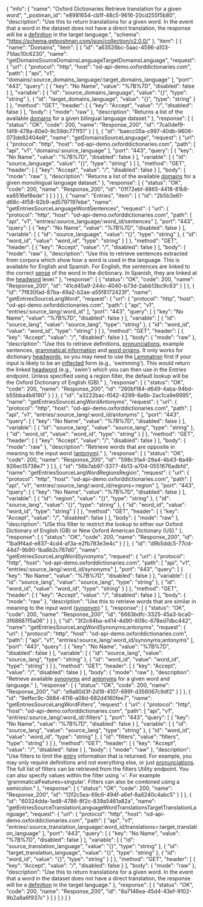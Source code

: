{
  "info": {
    "name": "Oxford Dictionaries Retrieve translation for a given word",
    "_postman_id": "e8981654-cb1f-48c5-9616-20cd255f5b80",
    "description": "Use this to return translations for a given word. In the event that a word in the dataset does not have a direct translation, the response will be a [definition](documentation/glossary?term=entry) in the target language.",
    "schema": "https://schema.getpostman.com/json/collection/v2.0.0/"
  },
  "item": [
    {
      "name": "Domains",
      "item": [
        {
          "id": "a63526bc-5aac-4596-a103-71dac10c6230",
          "name": "getDomainsSourceDomainsLanguageTargetDomainsLanguage",
          "request": {
            "url": {
              "protocol": "http",
              "host": "od-api-demo.oxforddictionaries.com",
              "path": [
                "api",
                "v1",
                "domains/:source_domains_language/:target_domains_language"
              ],
              "port": "443",
              "query": [
                {
                  "key": "No Name",
                  "value": "%7B%7D",
                  "disabled": false
                }
              ],
              "variable": [
                {
                  "id": "source_domains_language",
                  "value": "{}",
                  "type": "string"
                },
                {
                  "id": "target_domains_language",
                  "value": "{}",
                  "type": "string"
                }
              ]
            },
            "method": "GET",
            "header": [
              {
                "key": "Accept",
                "value": "*/*",
                "disabled": false
              }
            ],
            "body": {
              "mode": "raw"
            },
            "description": "Returns a list of the available [domains](documentation/glossary?term=domain) for a given bilingual language dataset."
          },
          "response": [
            {
              "status": "OK",
              "code": 200,
              "name": "Response_200",
              "id": "7ca0def9-14f8-478a-80e0-9c59dc771f51"
            }
          ]
        },
        {
          "id": "baecc05a-c997-40db-9606-073de82404e8",
          "name": "getDomainsSourceLanguage",
          "request": {
            "url": {
              "protocol": "http",
              "host": "od-api-demo.oxforddictionaries.com",
              "path": [
                "api",
                "v1",
                "domains/:source_language"
              ],
              "port": "443",
              "query": [
                {
                  "key": "No Name",
                  "value": "%7B%7D",
                  "disabled": false
                }
              ],
              "variable": [
                {
                  "id": "source_language",
                  "value": "{}",
                  "type": "string"
                }
              ]
            },
            "method": "GET",
            "header": [
              {
                "key": "Accept",
                "value": "*/*",
                "disabled": false
              }
            ],
            "body": {
              "mode": "raw"
            },
            "description": "Returns a list of the available [domains](documentation/glossary?term=domain) for a given monolingual language dataset."
          },
          "response": [
            {
              "status": "OK",
              "code": 200,
              "name": "Response_200",
              "id": "01f72ebf-8865-4418-81b8-ea6516ef8ede"
            }
          ]
        }
      ]
    },
    {
      "name": "Entries",
      "item": [
        {
          "id": "2b5b3e61-d68c-4f58-92b9-ad5797197ebe",
          "name": "getEntriesSourceLanguageWordSentences",
          "request": {
            "url": {
              "protocol": "http",
              "host": "od-api-demo.oxforddictionaries.com",
              "path": [
                "api",
                "v1",
                "entries/:source_language/:word_id/sentences"
              ],
              "port": "443",
              "query": [
                {
                  "key": "No Name",
                  "value": "%7B%7D",
                  "disabled": false
                }
              ],
              "variable": [
                {
                  "id": "source_language",
                  "value": "{}",
                  "type": "string"
                },
                {
                  "id": "word_id",
                  "value": "word_id",
                  "type": "string"
                }
              ]
            },
            "method": "GET",
            "header": [
              {
                "key": "Accept",
                "value": "*/*",
                "disabled": false
              }
            ],
            "body": {
              "mode": "raw"
            },
            "description": "Use this to retrieve sentences extracted from  corpora which show how a word is used in the language. This is available for English and Spanish. For English, the sentences are linked to the correct [sense](documentation/glossary?term=sense) of the word in the dictionary. In Spanish, they are linked at the [headword](documentation/glossary?term=headword) level."
          },
          "response": [
            {
              "status": "OK",
              "code": 200,
              "name": "Response_200",
              "id": "41cd45a9-244c-4040-b73d-2abb13bc9c63"
            }
          ]
        },
        {
          "id": "7f830fad-87ba-49a2-b2ae-a55f8172423f",
          "name": "getEntriesSourceLangWord",
          "request": {
            "url": {
              "protocol": "http",
              "host": "od-api-demo.oxforddictionaries.com",
              "path": [
                "api",
                "v1",
                "entries/:source_lang/:word_id"
              ],
              "port": "443",
              "query": [
                {
                  "key": "No Name",
                  "value": "%7B%7D",
                  "disabled": false
                }
              ],
              "variable": [
                {
                  "id": "source_lang",
                  "value": "source_lang",
                  "type": "string"
                },
                {
                  "id": "word_id",
                  "value": "word_id",
                  "type": "string"
                }
              ]
            },
            "method": "GET",
            "header": [
              {
                "key": "Accept",
                "value": "*/*",
                "disabled": false
              }
            ],
            "body": {
              "mode": "raw"
            },
            "description": "Use this to retrieve definitions, [pronunciations](documentation/glossary?term=pronunciation), example sentences, [grammatical information](documentation/glossary?term=grammaticalfeatures) and [word origins](documentation/glossary?term=etymology). It only works for dictionary [headwords](documentation/glossary?term=headword), so you may need to use the [Lemmatron](documentation/glossary?term=lemma) first if your input is likely to be an [inflected](documentation/glossary?term=inflection) form (e.g., 'swimming'). This would return the linked [headword](documentation/glossary?term=headword) (e.g., 'swim') which you can then use in the Entries endpoint. Unless specified using a region filter, the default lookup will be the Oxford Dictionary of English (GB)."
          },
          "response": [
            {
              "status": "OK",
              "code": 200,
              "name": "Response_200",
              "id": "260bf184-d649-4aba-94bd-b55bba4b6190"
            }
          ]
        },
        {
          "id": "a3222bac-f042-4299-8a6b-2ac1ca9e9995",
          "name": "getEntriesSourceLangWordAntonyms",
          "request": {
            "url": {
              "protocol": "http",
              "host": "od-api-demo.oxforddictionaries.com",
              "path": [
                "api",
                "v1",
                "entries/:source_lang/:word_id/antonyms"
              ],
              "port": "443",
              "query": [
                {
                  "key": "No Name",
                  "value": "%7B%7D",
                  "disabled": false
                }
              ],
              "variable": [
                {
                  "id": "source_lang",
                  "value": "source_lang",
                  "type": "string"
                },
                {
                  "id": "word_id",
                  "value": "word_id",
                  "type": "string"
                }
              ]
            },
            "method": "GET",
            "header": [
              {
                "key": "Accept",
                "value": "*/*",
                "disabled": false
              }
            ],
            "body": {
              "mode": "raw"
            },
            "description": "Retrieve words that are opposite in meaning to the input word ([antonym](documentation/glossary?term=thesaurus))."
          },
          "response": [
            {
              "status": "OK",
              "code": 200,
              "name": "Response_200",
              "id": "598c31a4-29a4-4b43-8a48-926ec15738e7"
            }
          ]
        },
        {
          "id": "56b7ab97-3377-4b13-a704-0551676adbfd",
          "name": "getEntriesSourceLangWordRegionsRegion",
          "request": {
            "url": {
              "protocol": "http",
              "host": "od-api-demo.oxforddictionaries.com",
              "path": [
                "api",
                "v1",
                "entries/:source_lang/:word_id/regions=:region"
              ],
              "port": "443",
              "query": [
                {
                  "key": "No Name",
                  "value": "%7B%7D",
                  "disabled": false
                }
              ],
              "variable": [
                {
                  "id": "region",
                  "value": "{}",
                  "type": "string"
                },
                {
                  "id": "source_lang",
                  "value": "{}",
                  "type": "string"
                },
                {
                  "id": "word_id",
                  "value": "word_id",
                  "type": "string"
                }
              ]
            },
            "method": "GET",
            "header": [
              {
                "key": "Accept",
                "value": "*/*",
                "disabled": false
              }
            ],
            "body": {
              "mode": "raw"
            },
            "description": "USe this filter to restrict the lookup to either our Oxford Dictionary of English (GB) or New Oxford American Dictionary (US)."
          },
          "response": [
            {
              "status": "OK",
              "code": 200,
              "name": "Response_200",
              "id": "1ba9f4ad-e837-4cd4-af3a-e2fb783e3e4c"
            }
          ]
        },
        {
          "id": "d9b5ddc5-77cd-44d7-9b90-1ba8b2c767d0",
          "name": "getEntriesSourceLangWordSynonyms",
          "request": {
            "url": {
              "protocol": "http",
              "host": "od-api-demo.oxforddictionaries.com",
              "path": [
                "api",
                "v1",
                "entries/:source_lang/:word_id/synonyms"
              ],
              "port": "443",
              "query": [
                {
                  "key": "No Name",
                  "value": "%7B%7D",
                  "disabled": false
                }
              ],
              "variable": [
                {
                  "id": "source_lang",
                  "value": "source_lang",
                  "type": "string"
                },
                {
                  "id": "word_id",
                  "value": "word_id",
                  "type": "string"
                }
              ]
            },
            "method": "GET",
            "header": [
              {
                "key": "Accept",
                "value": "*/*",
                "disabled": false
              }
            ],
            "body": {
              "mode": "raw"
            },
            "description": "Use this to retrieve words that are similar in meaning to the input word ([synonym](documentation/glossary?term=synonym))."
          },
          "response": [
            {
              "status": "OK",
              "code": 200,
              "name": "Response_200",
              "id": "6663bdfc-3325-45a3-bca0-3f68687f5a06"
            }
          ]
        },
        {
          "id": "3f2c64ba-e414-4d90-809c-678ed7dbc442",
          "name": "getEntriesSourceLangWordSynonyms;antonyms",
          "request": {
            "url": {
              "protocol": "http",
              "host": "od-api-demo.oxforddictionaries.com",
              "path": [
                "api",
                "v1",
                "entries/:source_lang/:word_id/synonyms;antonyms"
              ],
              "port": "443",
              "query": [
                {
                  "key": "No Name",
                  "value": "%7B%7D",
                  "disabled": false
                }
              ],
              "variable": [
                {
                  "id": "source_lang",
                  "value": "source_lang",
                  "type": "string"
                },
                {
                  "id": "word_id",
                  "value": "word_id",
                  "type": "string"
                }
              ]
            },
            "method": "GET",
            "header": [
              {
                "key": "Accept",
                "value": "*/*",
                "disabled": false
              }
            ],
            "body": {
              "mode": "raw"
            },
            "description": "Retrieve available [synonyms](documentation/glossary?term=thesaurus) and [antonyms](documentation/glossary?term=thesaurus) for a given word and language."
          },
          "response": [
            {
              "status": "OK",
              "code": 200,
              "name": "Response_200",
              "id": "e9a80d3f-2d18-4107-899f-d356067c9df2"
            }
          ]
        },
        {
          "id": "9effec9c-3684-4116-a08d-682d4160fee7",
          "name": "getEntriesSourceLangWordFilters",
          "request": {
            "url": {
              "protocol": "http",
              "host": "od-api-demo.oxforddictionaries.com",
              "path": [
                "api",
                "v1",
                "entries/:source_lang/:word_id/:filters"
              ],
              "port": "443",
              "query": [
                {
                  "key": "No Name",
                  "value": "%7B%7D",
                  "disabled": false
                }
              ],
              "variable": [
                {
                  "id": "source_lang",
                  "value": "source_lang",
                  "type": "string"
                },
                {
                  "id": "word_id",
                  "value": "word_id",
                  "type": "string"
                },
                {
                  "id": "filters",
                  "value": "filters",
                  "type": "string"
                }
              ]
            },
            "method": "GET",
            "header": [
              {
                "key": "Accept",
                "value": "*/*",
                "disabled": false
              }
            ],
            "body": {
              "mode": "raw"
            },
            "description": "Use filters to limit the [entry](documentation/glossary?term=entry) information that is returned. For example, you may only require definitions and not everything else, or just [pronunciations](documentation/glossary?term=pronunciation). The full list of filters can be retrieved from the filters Utility endpoint. You can also specify values within the filter using '='. For example 'grammaticalFeatures=singular'. Filters can also be combined using a semicolon."
          },
          "response": [
            {
              "status": "OK",
              "code": 200,
              "name": "Response_200",
              "id": "12f2c5ea-69c6-494f-a6ef-8a6240c4abc5"
            }
          ]
        },
        {
          "id": "60324dda-1ed8-4786-8f2c-839a5461a82a",
          "name": "getEntriesSourceTranslationLanguageWordTranslationsTargetTranslationLanguage",
          "request": {
            "url": {
              "protocol": "http",
              "host": "od-api-demo.oxforddictionaries.com",
              "path": [
                "api",
                "v1",
                "entries/:source_translation_language/:word_id/translations=:target_translation_language"
              ],
              "port": "443",
              "query": [
                {
                  "key": "No Name",
                  "value": "%7B%7D",
                  "disabled": false
                }
              ],
              "variable": [
                {
                  "id": "source_translation_language",
                  "value": "{}",
                  "type": "string"
                },
                {
                  "id": "target_translation_language",
                  "value": "{}",
                  "type": "string"
                },
                {
                  "id": "word_id",
                  "value": "{}",
                  "type": "string"
                }
              ]
            },
            "method": "GET",
            "header": [
              {
                "key": "Accept",
                "value": "*/*",
                "disabled": false
              }
            ],
            "body": {
              "mode": "raw"
            },
            "description": "Use this to return translations for a given word. In the event that a word in the dataset does not have a direct translation, the response will be a [definition](documentation/glossary?term=entry) in the target language."
          },
          "response": [
            {
              "status": "OK",
              "code": 200,
              "name": "Response_200",
              "id": "8a7146ea-45d4-43ef-9102-9b2a8a6f937c"
            }
          ]
        }
      ]
    }
  ]
}